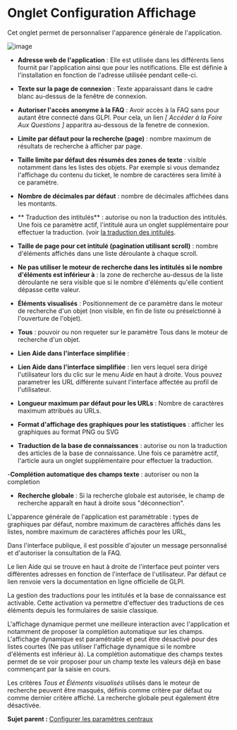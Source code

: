 Onglet Configuration Affichage
==============================

Cet onglet permet de personnaliser l'apparence générale de l'application.

![image](docs/image/ConfigGénérale.png)

- **Adresse web de l'application** : Elle est utilisée dans les différents liens fournit par l'application ainsi que pour les notifications. Elle est définie à l'installation en fonction de l'adresse utilisée pendant celle-ci.

- **Texte sur la page de connexion** : Texte apparaissant dans le cadre blanc au-dessus de la fenêtre de connexion.

- **Autoriser l'accès anonyme à la FAQ** : Avoir accès à la FAQ sans pour autant être connecté dans GLPI.
  Pour cela, un lien *[ Accéder à la Foire Aux Questions ]* apparitra au-dessous de la fenetre de connexion.

- **Limite par défaut pour la recherche (page)** : nombre maximum de résultats de recherche à afficher par page.

- **Taille limite par défaut des résumés des zones de texte** : visible notamment dans les listes des objets.
  Par exemple si vous demandez l'affichage du contenu du ticket, le nombre de caractères sera limité à ce paramètre.

- **Nombre de décimales par défaut** : nombre de décimales affichées dans les montants.

- ** Traduction des intitulés** : autorise ou non la traduction des intitulés. Une fois ce paramètre actif, l'intitulé aura un onglet supplémentaire pour effectuer la traduction. (voir [la traduction des intitulés](index.php?fr/08_Module_Configuration/02_Intitulés/02_Oglet_Traduction.md).

- **Taille de page pour cet intitulé (pagination utilisant scroll)** : nombre d'éléments affichés dans une liste déroulante à chaque scroll.

- **Ne pas utiliser le moteur de recherche dans les intitulés si le nombre d'éléments est inférieur à** : la zone de recherche au-dessus de la liste déroulante ne sera visible que si le nombre d'éléments qu'elle contient dépasse cette valeur.

- **Éléments visualisés** : Positionnement de ce paramètre dans le moteur de recherche d'un objet (non visible, en fin de liste ou préselctionné à l'ouverture de l'objet).

- **Tous** : pouvoir ou non requeter sur le paramètre Tous dans le moteur de recherche d'un objet.

- **Lien Aide dans l'interface simplifiée** :
- **Lien Aide dans l'interface simplifiée** : lien vers lequel sera dirigé l'utilisateur lors du clic sur le menu *Aide* en haut à droite.
  Vous pouvez parametrer les URL différente suivant l'interface affectée au profil de l'utilisateur.

- **Longueur maximum par défaut pour les URLs** : Nombre de caractères maximum attribués au URLs.

- **Format d'affichage des graphiques pour les statistiques** : afficher les graphiques au format PNG ou SVG

- **Traduction de la base de connaissances** : autorise ou non la traduction des articles de la base de connaissance. Une fois ce paramètre actif, l'article aura un onglet supplémentaire pour effectuer la traduction.

-**Complétion automatique des champs texte** : autoriser ou non la completion

- **Recherche globale** : Si la recherche globale est autorisée, le champ de recherche apparaît en haut à droite sous "déconnection".



L'apparence générale de l'application est paramétrable : types de
graphiques par défaut,  nombre
maximum de caractères affichés dans les listes, nombre maximum de
caractères affichés pour les URL, 


Dans l'interface publique, il est possible d'ajouter un message
personnalisé et d'autoriser la consultation de la FAQ.

Le lien Aide qui se trouve en haut à droite de l'interface peut pointer
vers différentes adresses en fonction de l'interface de l'utilisateur.
Par défaut ce lien renvoie vers la documentation en ligne officielle de
GLPI.

La gestion des traductions pour les intitulés et la base de connaissance
est activable. Cette activation va permettre d'effectuer des traductions
de ces éléments depuis les formulaires de saisie classique.

L'affichage dynamique permet une meilleure interaction avec
l'application et notamment de proposer la complétion automatique sur les
champs. L'affichage dynamique est paramétrable et peut être désactivé
pour des listes courtes (Ne pas utiliser l'affichage dynamique si le
nombre d'éléments est inférieur à). La complétion automatique des champs
textes permet de se voir proposer pour un champ texte les valeurs déjà
en base commençant par la saisie en cours.

Les critères *Tous et Éléments visualisés* utilisés dans le moteur de
recherche peuvent être masqués, définis comme critère par défaut ou
comme dernier critère affiché. La recherche globale peut également être
désactivée.

**Sujet parent :** [Configurer les paramètres
centraux](../glpi/config_common.html "Les paramètres centraux se configurent depuis le menu Configuration > Générale")
